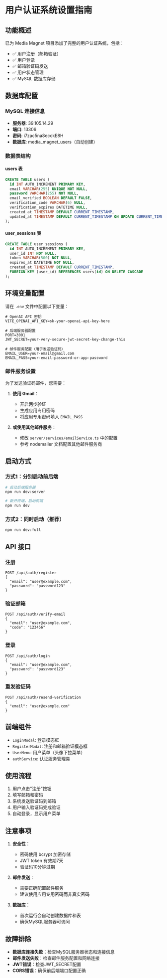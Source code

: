 # 用户认证系统设置指南

## 功能概述

已为 Media Magnet 项目添加了完整的用户认证系统，包括：

- ✅ 用户注册（邮箱验证）
- ✅ 用户登录
- ✅ 邮箱验证码发送
- ✅ 用户状态管理
- ✅ MySQL 数据库存储

## 数据库配置

### MySQL 连接信息
- **服务器**: 39.105.14.29
- **端口**: 13306
- **密码**: i7zac5na8ecckE8H
- **数据库**: media_magnet_users（自动创建）

### 数据表结构

#### users 表
```sql
CREATE TABLE users (
  id INT AUTO_INCREMENT PRIMARY KEY,
  email VARCHAR(255) UNIQUE NOT NULL,
  password VARCHAR(255) NOT NULL,
  email_verified BOOLEAN DEFAULT FALSE,
  verification_code VARCHAR(6) NULL,
  verification_expires DATETIME NULL,
  created_at TIMESTAMP DEFAULT CURRENT_TIMESTAMP,
  updated_at TIMESTAMP DEFAULT CURRENT_TIMESTAMP ON UPDATE CURRENT_TIMESTAMP
);
```

#### user_sessions 表
```sql
CREATE TABLE user_sessions (
  id INT AUTO_INCREMENT PRIMARY KEY,
  user_id INT NOT NULL,
  token VARCHAR(500) NOT NULL,
  expires_at DATETIME NOT NULL,
  created_at TIMESTAMP DEFAULT CURRENT_TIMESTAMP,
  FOREIGN KEY (user_id) REFERENCES users(id) ON DELETE CASCADE
);
```

## 环境变量配置

请在 `.env` 文件中配置以下变量：

```env
# OpenAI API 密钥
VITE_OPENAI_API_KEY=sk-your-openai-api-key-here

# 后端服务器配置
PORT=3001
JWT_SECRET=your-very-secure-jwt-secret-key-change-this

# 邮件服务配置（用于发送验证码）
EMAIL_USER=your-email@gmail.com
EMAIL_PASS=your-email-password-or-app-password
```

### 邮件服务设置

为了发送验证码邮件，您需要：

1. **使用 Gmail**：
   - 开启两步验证
   - 生成应用专用密码
   - 将应用专用密码填入 `EMAIL_PASS`

2. **或使用其他邮件服务**：
   - 修改 `server/services/emailService.ts` 中的配置
   - 参考 nodemailer 文档配置其他邮件服务商

## 启动方式

### 方式1：分别启动前后端
```bash
# 启动后端服务器
npm run dev:server

# 新开终端，启动前端
npm run dev
```

### 方式2：同时启动（推荐）
```bash
npm run dev:full
```

## API 接口

### 注册
```
POST /api/auth/register
{
  "email": "user@example.com",
  "password": "password123"
}
```

### 验证邮箱
```
POST /api/auth/verify-email
{
  "email": "user@example.com",
  "code": "123456"
}
```

### 登录
```
POST /api/auth/login
{
  "email": "user@example.com",
  "password": "password123"
}
```

### 重发验证码
```
POST /api/auth/resend-verification
{
  "email": "user@example.com"
}
```

## 前端组件

- `LoginModal`: 登录模态框
- `RegisterModal`: 注册和邮箱验证模态框
- `UserMenu`: 用户菜单（头像下拉菜单）
- `authService`: 认证服务管理类

## 使用流程

1. 用户点击"注册"按钮
2. 填写邮箱和密码
3. 系统发送验证码到邮箱
4. 用户输入验证码完成验证
5. 自动登录，显示用户菜单

## 注意事项

1. **安全性**：
   - 密码使用 bcrypt 加密存储
   - JWT token 有效期7天
   - 验证码10分钟过期

2. **邮件发送**：
   - 需要正确配置邮件服务
   - 建议使用应用专用密码而非真实密码

3. **数据库**：
   - 首次运行会自动创建数据库和表
   - 确保MySQL服务器可访问

## 故障排除

- **数据库连接失败**：检查MySQL服务器状态和连接信息
- **邮件发送失败**：检查邮件服务配置和网络连接
- **JWT错误**：检查JWT_SECRET配置
- **CORS错误**：确保前后端端口配置正确
